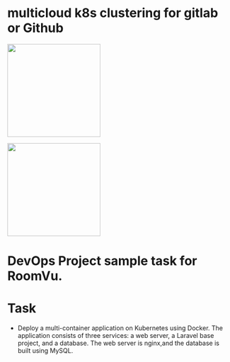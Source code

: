 # multicloud k8s clustering for gitlab or Github

<p align="center"> 

<img src="https://kubernetes.io/images/nav_logo2.svg" width="210" style="margin-right: 10px;"></p>
<img src="https://about.gitlab.com/images/press/logo/svg/gitlab-logo-200.svg" width="210" style="margin-right: 10px;"> </p>

# DevOps Project  sample task for RoomVu.


# Task
* Deploy a multi-container application on Kubernetes using Docker. The application consists of three services: a web server, a Laravel base project, and a database. The web server is nginx,and the database is built using MySQL.
